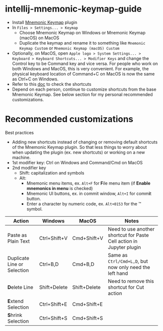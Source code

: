# intellij-mnemonic-keymap-guide

* Install [Mnemonic Keymap](https://plugins.jetbrains.com/plugin/19094-mnemonic-keymap) plugin
* In `Files > Settings... > Keymap`
  * Choose Mnemonic Keymap on Windows or Mnemonic Keymap (macOS) on MacOS
  * Duplicate the keymap and rename it to something like `Mnemonic Keymap Custom` or `Mnemonic Keymap (macOS) Custom`
* Optionally, on MacOS, open `Apple logo > System Settings... > Keyboard > Keyboard Shortcuts... > Modifier Keys`
  and change the Control key to be Command key and vice versa.
  For people who work on both Windows and MacOS, this is very convenient.
  For example, the physical keyboard location of Command+C on MacOS is now the same as Ctrl+C on Windows.
* Refer to this [doc](https://github.com/dmimat/intellij-mnemonic-keymap) to check the shortcuts
* Depend on each person, continue to customize shortcuts from the base Mnemonic Keymap.
  See below section for my personal recommended customizations.

# Recommended customizations

Best practices
* Adding new shortcuts instead of changing or removing default shortcuts of the Mnemonic Keymap plugin.
  So that less things to worry about when updating the plugin (ex. new shortcuts) or working on a new machine.
* 1st modifier key: Ctrl on Windows and Command/Cmd on MacOS
* 2nd modifier key
  * Shift: capitalization and symbols
  * Alt:
    * Mnemonic menu items, ex. `Alt+F` for **F**ile menu item (if **Enable mnemonics in menu** is checked)
    * Mnemonic UI buttons, ex. in commit window, `Alt+I` for comm**i**t button.
    * Enter a character by numeric code, ex. `Alt+0153` for the ™ symbol.

| Action                          | Windows        | MacOS           | Notes                                                                |
| ------------------------------- | -------------- | --------------- | -------------------------------------------------------------------- |
| Paste as Plain Text             | Ctrl+Shift+V   | Cmd+Shift+V     | Need to use another shortcut for Paste Cell action in Jupyter plugin |
| Duplicate Line or Selection     | Ctrl+B,D       | Cmd+B,D         | Same as `Ctrl/Cmd+L,D`, but now only need the left hand              |
| **D**elete Line                 | Shift+Delete   | Shift+Delete    | Need to remove this shortcut for Cut action                          |
| **E**xtend Selection            | Ctrl+Shift+E   | Cmd+Shift+E     |                                                                      |
| **S**hrink Selection            | Ctrl+Shift+S   | Cmd+Shift+S     |                                                                      |

